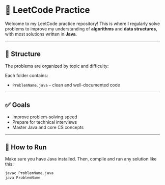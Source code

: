 # 🧠 LeetCode Practice

Welcome to my LeetCode practice repository! This is where I regularly solve problems to improve my understanding of **algorithms** and **data structures**, with most solutions written in **Java**.

---

## 📁 Structure

The problems are organized by topic and difficulty:



Each folder contains:
- `ProblemName.java` – clean and well-documented code
---

## ✅ Goals

- Improve problem-solving speed
- Prepare for technical interviews
- Master Java and core CS concepts

---

## 🚀 How to Run

Make sure you have Java installed. Then, compile and run any solution like this:

```bash
javac ProblemName.java
java ProblemName
